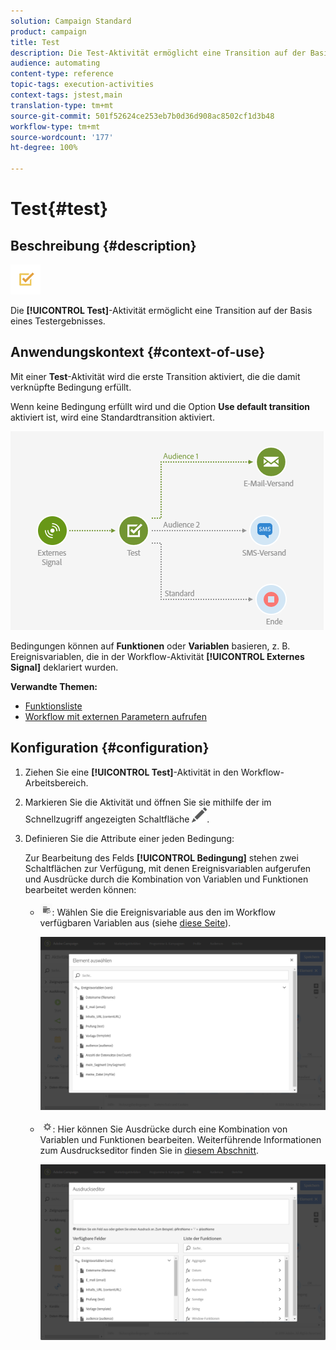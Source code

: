 ```yaml
---
solution: Campaign Standard
product: campaign
title: Test
description: Die Test-Aktivität ermöglicht eine Transition auf der Basis eines Testergebnisses.
audience: automating
content-type: reference
topic-tags: execution-activities
context-tags: jstest,main
translation-type: tm+mt
source-git-commit: 501f52624ce253eb7b0d36d908ac8502cf1d3b48
workflow-type: tm+mt
source-wordcount: '177'
ht-degree: 100%

---
```



# Test{#test}

## Beschreibung {#description}

![](assets/test.png)

Die **[!UICONTROL Test]**-Aktivität ermöglicht eine Transition auf der Basis eines Testergebnisses.

## Anwendungskontext {#context-of-use}

Mit einer **Test**-Aktivität wird die erste Transition aktiviert, die die damit verknüpfte Bedingung erfüllt.

Wenn keine Bedingung erfüllt wird und die Option **Use default transition** aktiviert ist, wird eine Standardtransition aktiviert.

![](assets/wkf_test_activity_example.png)

Bedingungen können auf **Funktionen** oder **Variablen** basieren, z. B. Ereignisvariablen, die in der Workflow-Aktivität **[!UICONTROL Externes Signal]** deklariert wurden.

**Verwandte Themen:**

* [Funktionsliste](../../automating/using/list-of-functions.md)
* [Workflow mit externen Parametern aufrufen](../../automating/using/calling-a-workflow-with-external-parameters.md)

## Konfiguration   {#configuration}

1. Ziehen Sie eine **[!UICONTROL Test]**-Aktivität in den Workflow-Arbeitsbereich.
1. Markieren Sie die Aktivität und öffnen Sie sie mithilfe der im Schnellzugriff angezeigten Schaltfläche ![](assets/edit_darkgrey-24px.png).
1. Definieren Sie die Attribute einer jeden Bedingung:

   Zur Bearbeitung des Felds **[!UICONTROL Bedingung]** stehen zwei Schaltflächen zur Verfügung, mit denen Ereignisvariablen aufgerufen und Ausdrücke durch die Kombination von Variablen und Funktionen bearbeitet werden können:

   * ![](assets/extsignal_picker.png): Wählen Sie die Ereignisvariable aus den im Workflow verfügbaren Variablen aus (siehe [diese Seite](../../automating/using/customizing-workflow-external-parameters.md)).

      ![](assets/wkf_test_activity_variables.png)

   * ![](assets/extsignal_expression_editor.png): Hier können Sie Ausdrücke durch eine Kombination von Variablen und Funktionen bearbeiten. Weiterführende Informationen zum Ausdruckseditor finden Sie in [diesem Abschnitt](../../automating/using/advanced-expression-editing.md).

      ![](assets/wkf_test_activity_variables_expression.png)
